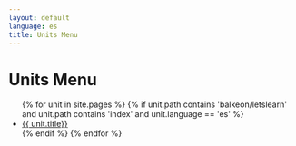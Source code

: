 ```yaml
---
layout: default
language: es
title: Units Menu
---
```


# Units Menu

<ul>
  {% for unit in site.pages %}
    {% if unit.path contains 'balkeon/letslearn' and unit.path contains 'index' and unit.language == 'es' %}
      <li><a href="{{ unit.url }}">{{ unit.title}}</a></li>
    {% endif %}
  {% endfor %}
</ul>
